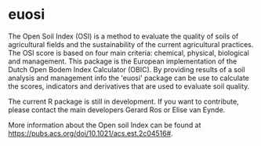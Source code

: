 # euosi
The Open Soil Index (OSI) is a method to evaluate the quality of soils of agricultural fields and the sustainability of the current agricultural practices.
The OSI score is based on four main criteria: chemical, physical, biological and management. 
This package is the European implementation of the Dutch Open Bodem Index Calculator (OBIC). 
By providing results of a soil analysis and management info the 'euosi' package can be use to calculate the scores, indicators and derivatives that are used to evaluate soil quality.

The current R package is still in development. If you want to contribute, please contact the main developers Gerard Ros or Elise van Eynde.

More information about the Open soil Index can be found at <https://pubs.acs.org/doi/10.1021/acs.est.2c04516#>.
